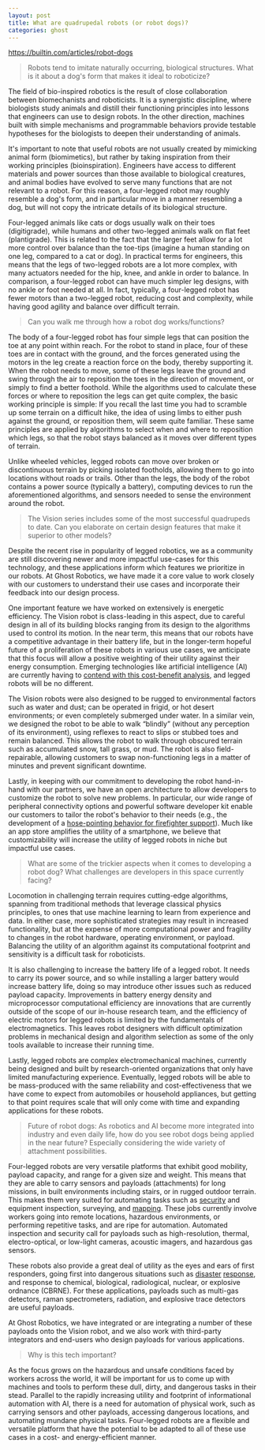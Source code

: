 ```yaml
---
layout: post
title: What are quadrupedal robots (or robot dogs)?
categories: ghost
---
```


https://builtin.com/articles/robot-dogs

> Robots tend to imitate naturally occurring, biological structures. What is it about a dog's form that makes it ideal to roboticize?

The field of bio-inspired robotics is the result of close collaboration between biomechanists and roboticists. It is a synergistic discipline, where biologists study animals and distill their functioning principles into lessons that engineers can use to design robots. In the other direction, machines built with simple mechanisms and programmable behaviors provide testable hypotheses for the biologists to deepen their understanding of animals.

It's important to note that useful robots are not usually created by mimicking animal form (biomimetics), but rather by taking inspiration from their working principles (bioinspiration). Engineers have access to different materials and power sources than those available to biological creatures, and animal bodies have evolved to serve many functions that are not relevant to a robot. For this reason, a four-legged robot may roughly resemble a dog's form, and in particular move in a manner resembling a dog, but will not copy the intricate details of its biological structure.

Four-legged animals like cats or dogs usually walk on their toes (digitigrade), while humans and other two-legged animals walk on flat feet (plantigrade). This is related to the fact that the larger feet allow for a lot more control over balance than the toe-tips (imagine a human standing on one leg, compared to a cat or dog). In practical terms for engineers, this means that the legs of two-legged robots are a lot more complex, with many actuators needed for the hip, knee, and ankle in order to balance. In comparison, a four-legged robot can have much simpler leg designs, with no ankle or foot needed at all. In fact, typically, a four-legged robot has fewer motors than a two-legged robot, reducing cost and complexity, while having good agility and balance over difficult terrain.

> Can you walk me through how a robot dog works/functions?

The body of a four-legged robot has four simple legs that can position the toe at any point within reach. For the robot to stand in place, four of these toes are in contact with the ground, and the forces generated using the motors in the leg create a reaction force on the body, thereby supporting it. When the robot needs to move, some of these legs leave the ground and swing through the air to reposition the toes in the direction of movement, or simply to find a better foothold. While the algorithms used to calculate these forces or where to reposition the legs can get quite complex, the basic working principle is simple: If you recall the last time you had to scramble up some terrain on a difficult hike, the idea of using limbs to either push against the ground, or reposition them, will seem quite familiar. These same principles are applied by algorithms to select when and where to reposition which legs, so that the robot stays balanced as it moves over different types of terrain.

Unlike wheeled vehicles, legged robots can move over broken or discontinuous terrain by picking isolated footholds, allowing them to go into locations without roads or trails.
Other than the legs, the body of the robot contains a power source (typically a battery), computing devices to run the aforementioned algorithms, and sensors needed to sense the environment around the robot.

> The Vision series includes some of the most successful quadrupeds to date. Can you elaborate on certain design features that make it superior to other models?

Despite the recent rise in popularity of legged robotics, we as a community are still discovering newer and more impactful use-cases for this technology, and these applications inform which features we prioritize in our robots. At Ghost Robotics, we have made it a core value to work closely with our customers to understand their use cases and incorporate their feedback into our design process.

One important feature we have worked on extensively is energetic efficiency. The Vision robot is class-leading in this aspect, due to careful design in all of its building blocks ranging from its design to the algorithms used to control its motion. In the near term, this means that our robots have a competitive advantage in their battery life, but in the longer-term hopeful future of a proliferation of these robots in various use cases, we anticipate that this focus will allow a positive weighting of their utility against their energy consumption. Emerging technologies like artificial intelligence (AI) are currently having to [contend with this cost-benefit analysis](https://www.nature.com/articles/d41586-024-03408-z), and legged robots will be no different.

The Vision robots were also designed to be rugged to environmental factors such as water and dust; can be operated in frigid, or hot desert environments; or even completely submerged under water. In a similar vein, we designed the robot to be able to walk “blindly” (without any perception of its environment), using reflexes to react to slips or stubbed toes and remain balanced. This allows the robot to walk through obscured terrain such as accumulated snow, tall grass, or mud. The robot is also field-repairable, allowing customers to swap non-functioning legs in a matter of minutes and prevent significant downtime.

Lastly, in keeping with our commitment to developing the robot hand-in-hand with our partners, we have an open architecture to allow developers to customize the robot to solve new problems. In particular, our wide range of peripheral connectivity options and powerful software developer kit enable our customers to tailor the robot's behavior to their needs (e.g., the development of a [hose-pointing behavior for firefighter support](https://www.instagram.com/p/DCHxxlOPjga/)). Much like an app store amplifies the utility of a smartphone, we believe that customizability will increase the utility of legged robots in niche but impactful use cases.

> What are some of the trickier aspects when it comes to developing a robot dog? What challenges are developers in this space currently facing?

Locomotion in challenging terrain requires cutting-edge algorithms, spanning from traditional methods that leverage classical physics principles, to ones that use machine learning to learn from experience and data. In either case, more sophisticated strategies may result in increased functionality, but at the expense of more computational power and fragility to changes in the robot hardware, operating environment, or payload. Balancing the utility of an algorithm against its computational footprint and sensitivity is a difficult task for roboticists.

It is also challenging to increase the battery life of a legged robot. It needs to carry its power source, and so while installing a larger battery would increase battery life, doing so may introduce other issues such as reduced payload capacity. Improvements in battery energy density and microprocessor computational efficiency are innovations that are currently outside of the scope of our in-house research team, and the efficiency of electric motors for legged robots is  limited by the fundamentals of electromagnetics. This leaves robot designers with difficult optimization problems in mechanical design and algorithm selection as some of the only tools available to increase their running time.

Lastly, legged robots are complex electromechanical machines, currently being designed and built by research-oriented organizations that only have limited manufacturing experience. Eventually, legged robots will be able to be mass-produced with the same reliability and cost-effectiveness that we have come to expect from automobiles or household appliances, but getting to that point requires scale that will only come with time and expanding applications for these robots.

> Future of robot dogs: As robotics and AI become more integrated into industry and even daily life, how do you see robot dogs being applied in the near future? Especially considering the wide variety of attachment possibilities.

Four-legged robots are very versatile platforms that exhibit good mobility, payload capacity, and range for a given size and weight. This means that they are able to carry sensors and payloads (attachments) for long missions, in built environments including stairs, or in rugged outdoor terrain. This makes them very suited for automating tasks such as [security](https://www.tyndall.af.mil/News/Article-Display/Article/2550793/tyndall-brings-in-the-big-dogs/) and equipment inspection, surveying, and [mapping](https://youtu.be/vpVlX1z4sFs?si=J7DdRv9tut0Z1S82). These jobs currently involve workers going into remote locations, hazardous environments, or performing repetitive tasks, and are ripe for automation. Automated inspection and security call for payloads such as high-resolution, thermal, electro-optical, or low-light cameras, acoustic imagers, and hazardous gas sensors.

These robots also provide a great deal of utility as the eyes and ears of first responders, going first into dangerous situations such as [disaster](https://www.overtdefense.com/2024/01/19/japans-ground-self-defense-force-deploys-robot-dogs-to-aid-earthquake-relief-efforts/) [response](https://www.cincinnati.com/story/news/2024/11/10/daniel-carter-beard-bridge-fire-odot-uses-robodog-to-assess-damage/76126394007/), and response to chemical, biological, radiological, nuclear, or explosive ordnance (CBRNE). For these applications, payloads such as multi-gas detectors, raman spectrometers, radiation, and explosive trace detectors are useful payloads.

At Ghost Robotics, we have integrated or are integrating a number of these payloads onto the Vision robot, and we also work with third-party integrators and end-users who design payloads for various applications.

> Why is this tech important?

As the focus grows on the hazardous and unsafe conditions faced by workers across the world, it will be important for us to come up with machines and tools to perform these dull, dirty, and dangerous tasks in their stead. Parallel to the rapidly increasing utility and footprint of informational automation with AI, there is a need for automation of physical work, such as carrying sensors and other payloads, accessing dangerous locations, and automating mundane physical tasks. Four-legged robots are a flexible and versatile platform that have the potential to be adapted to all of these use cases in a cost- and energy-efficient manner.

